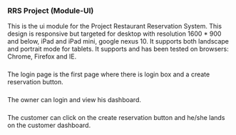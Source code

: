 ### RRS Project (Module-UI)

This is the ui module for the Project Restaurant Reservation System.
This design is responsive but targeted for desktop with resolution 1600 * 900 and below, iPad and iPad mini, google nexus 10.
It supports both landscape and portrait mode for tablets. It supports and has been tested on browsers: Chrome, Firefox and IE.

###

The login page is the first page where there is login box and a create reservation button.

###

The owner can login and view his dashboard.

###

The customer can click on the create reservation button and he/she lands on the customer dashboard.
